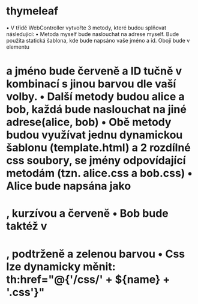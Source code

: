 # thymeleaf
• V třídě WebController vytvořte 3 metody, které budou splňovat následující:
• Metoda myself bude naslouchat na adrese myself. Bude použita statická šablona, kde
bude napsáno vaše jméno a id. Obojí bude v elementu <h1> a jméno bude červeně a
ID tučně v kombinací s jinou barvou dle vaší volby.
• Další metody budou alice a bob, každá bude naslouchat na jiné adrese(alice, bob)
• Obě metody budou využívat jednu dynamickou šablonu (template.html) a 2 rozdílné
css soubory, se jmény odpovídající metodám (tzn. alice.css a bob.css)
• Alice bude napsána jako <h1>, kurzívou a červeně
• Bob bude taktéž v <h1>, podtrženě a zelenou barvou
• Css lze dynamicky měnit: th:href="@{'/css/' + ${name} + '.css'}"
